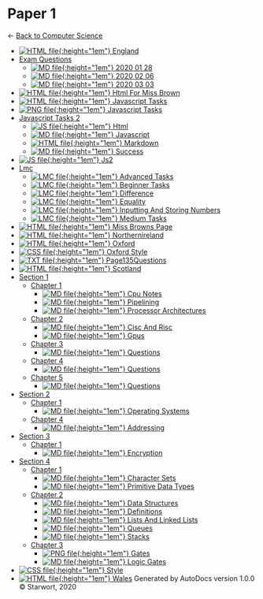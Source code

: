 # Paper 1

← [Back to Computer Science](..)

- [![HTML file](https://img.icons8.com/windows/512/4a90e2/regular-document.png){:height="1em"} England](england.html)
- [Exam Questions](exam_questions/index.html)
  - [![MD file](https://img.icons8.com/windows/512/4a90e2/regular-document.png){:height="1em"} 2020 01 28](exam_questions/2020_01_28.html)
  - [![MD file](https://img.icons8.com/windows/512/4a90e2/regular-document.png){:height="1em"} 2020 02 06](exam_questions/2020_02_06.html)
  - [![MD file](https://img.icons8.com/windows/512/4a90e2/regular-document.png){:height="1em"} 2020 03 03](exam_questions/2020_03_03.html)
- [![HTML file](https://img.icons8.com/windows/512/4a90e2/regular-document.png){:height="1em"} Html For Miss Brown](html_for_miss_brown.html)
- [![HTML file](https://img.icons8.com/windows/512/4a90e2/regular-document.png){:height="1em"} Javascript Tasks](javascript_tasks.html)
- [![PNG file](https://img.icons8.com/windows/512/4a90e2/image-document.png){:height="1em"} Javascript Tasks](javascript_tasks.png)
- [Javascript Tasks 2](javascript_tasks_2/index.html)
  - [![JS file](https://img.icons8.com/windows/512/4a90e2/js.png){:height="1em"} Html](javascript_tasks_2/html.js)
  - [![MD file](https://img.icons8.com/windows/512/4a90e2/regular-document.png){:height="1em"} Javascript](javascript_tasks_2/javascript.html)
  - [![HTML file](https://img.icons8.com/windows/512/4a90e2/regular-document.png){:height="1em"} Markdown](javascript_tasks_2/markdown.html)
  - [![MD file](https://img.icons8.com/windows/512/4a90e2/regular-document.png){:height="1em"} Success](javascript_tasks_2/success.html)
- [![JS file](https://img.icons8.com/windows/512/4a90e2/js.png){:height="1em"} Js2](js2.js)
- [Lmc](lmc/index.html)
  - [![LMC file](https://img.icons8.com/windows/512/4a90e2/important-file.png){:height="1em"} Advanced Tasks](lmc/advanced_tasks.lmc)
  - [![LMC file](https://img.icons8.com/windows/512/4a90e2/important-file.png){:height="1em"} Beginner Tasks](lmc/beginner_tasks.lmc)
  - [![LMC file](https://img.icons8.com/windows/512/4a90e2/important-file.png){:height="1em"} Difference](lmc/difference.lmc)
  - [![LMC file](https://img.icons8.com/windows/512/4a90e2/important-file.png){:height="1em"} Equality](lmc/equality.lmc)
  - [![LMC file](https://img.icons8.com/windows/512/4a90e2/important-file.png){:height="1em"} Inputting And Storing Numbers](lmc/inputting_and_storing_numbers.lmc)
  - [![LMC file](https://img.icons8.com/windows/512/4a90e2/important-file.png){:height="1em"} Medium Tasks](lmc/medium_tasks.lmc)
- [![HTML file](https://img.icons8.com/windows/512/4a90e2/regular-document.png){:height="1em"} Miss Browns Page](miss_browns_page.html)
- [![HTML file](https://img.icons8.com/windows/512/4a90e2/regular-document.png){:height="1em"} Northernireland](northernIreland.html)
- [![HTML file](https://img.icons8.com/windows/512/4a90e2/regular-document.png){:height="1em"} Oxford](oxford.html)
- [![CSS file](https://img.icons8.com/windows/512/4a90e2/css.png){:height="1em"} Oxford Style](oxford_style.css)
- [![TXT file](https://img.icons8.com/windows/512/4a90e2/document.png){:height="1em"} Page135Questions](page135questions.txt)
- [![HTML file](https://img.icons8.com/windows/512/4a90e2/regular-document.png){:height="1em"} Scotland](scotland.html)
- [Section 1](section_1/index.html)
  - [Chapter 1](section_1/chapter_1/index.html)
    - [![MD file](https://img.icons8.com/windows/512/4a90e2/regular-document.png){:height="1em"} Cpu Notes](section_1/chapter_1/cpu_notes.html)
    - [![MD file](https://img.icons8.com/windows/512/4a90e2/regular-document.png){:height="1em"} Pipelining](section_1/chapter_1/pipelining.html)
    - [![MD file](https://img.icons8.com/windows/512/4a90e2/regular-document.png){:height="1em"} Processor Architectures](section_1/chapter_1/processor_architectures.html)
  - [Chapter 2](section_1/chapter_2/index.html)
    - [![MD file](https://img.icons8.com/windows/512/4a90e2/regular-document.png){:height="1em"} Cisc And Risc](section_1/chapter_2/cisc_and_risc.html)
    - [![MD file](https://img.icons8.com/windows/512/4a90e2/regular-document.png){:height="1em"} Gpus](section_1/chapter_2/gpus.html)
  - [Chapter 3](section_1/chapter_3/index.html)
    - [![MD file](https://img.icons8.com/windows/512/4a90e2/regular-document.png){:height="1em"} Questions](section_1/chapter_3/questions.html)
  - [Chapter 4](section_1/chapter_4/index.html)
    - [![MD file](https://img.icons8.com/windows/512/4a90e2/regular-document.png){:height="1em"} Questions](section_1/chapter_4/questions.html)
  - [Chapter 5](section_1/chapter_5/index.html)
    - [![MD file](https://img.icons8.com/windows/512/4a90e2/regular-document.png){:height="1em"} Questions](section_1/chapter_5/questions.html)
- [Section 2](section_2/index.html)
  - [Chapter 1](section_2/chapter_1/index.html)
    - [![MD file](https://img.icons8.com/windows/512/4a90e2/regular-document.png){:height="1em"} Operating Systems](section_2/chapter_1/operating_systems.html)
  - [Chapter 4](section_2/chapter_4/index.html)
    - [![MD file](https://img.icons8.com/windows/512/4a90e2/regular-document.png){:height="1em"} Addressing](section_2/chapter_4/addressing.html)
- [Section 3](section_3/index.html)
  - [Chapter 1](section_3/chapter_1/index.html)
    - [![MD file](https://img.icons8.com/windows/512/4a90e2/regular-document.png){:height="1em"} Encryption](section_3/chapter_1/encryption.html)
- [Section 4](section_4/index.html)
  - [Chapter 1](section_4/chapter_1/index.html)
    - [![MD file](https://img.icons8.com/windows/512/4a90e2/regular-document.png){:height="1em"} Character Sets](section_4/chapter_1/character_sets.html)
    - [![MD file](https://img.icons8.com/windows/512/4a90e2/regular-document.png){:height="1em"} Primitive Data Types](section_4/chapter_1/primitive_data_types.html)
  - [Chapter 2](section_4/chapter_2/index.html)
    - [![MD file](https://img.icons8.com/windows/512/4a90e2/regular-document.png){:height="1em"} Data Structures](section_4/chapter_2/data_structures.html)
    - [![MD file](https://img.icons8.com/windows/512/4a90e2/regular-document.png){:height="1em"} Definitions](section_4/chapter_2/definitions.html)
    - [![MD file](https://img.icons8.com/windows/512/4a90e2/regular-document.png){:height="1em"} Lists And Linked Lists](section_4/chapter_2/lists_and_linked_lists.html)
    - [![MD file](https://img.icons8.com/windows/512/4a90e2/regular-document.png){:height="1em"} Queues](section_4/chapter_2/queues.html)
    - [![MD file](https://img.icons8.com/windows/512/4a90e2/regular-document.png){:height="1em"} Stacks](section_4/chapter_2/stacks.html)
  - [Chapter 3](section_4/chapter_3/index.html)
    - [![PNG file](https://img.icons8.com/windows/512/4a90e2/image-document.png){:height="1em"} Gates](section_4/chapter_3/gates.png)
    - [![MD file](https://img.icons8.com/windows/512/4a90e2/regular-document.png){:height="1em"} Logic Gates](section_4/chapter_3/logic_gates.html)
- [![CSS file](https://img.icons8.com/windows/512/4a90e2/css.png){:height="1em"} Style](style.css)
- [![HTML file](https://img.icons8.com/windows/512/4a90e2/regular-document.png){:height="1em"} Wales](wales.html)
Generated by AutoDocs version 1.0.0 © Starwort, 2020
